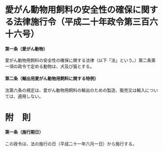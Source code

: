# 愛がん動物用飼料の安全性の確保に関する法律施行令（平成二十年政令第三百六十六号）
#### 第一条（愛がん動物）
愛がん動物用飼料の安全性の確保に関する法律（以下「法」という。）第二条第一項の政令で定める動物は、犬及び猫とする。
#### 第二条（輸出用愛がん動物用飼料に関する特例）
法第六条の規定は、愛がん動物用飼料の輸出のための製造、販売又は輸入については、適用しない。
# 附　則
#### 第一条（施行期日）
この政令は、法の施行の日（平成二十一年六月一日）から施行する。
